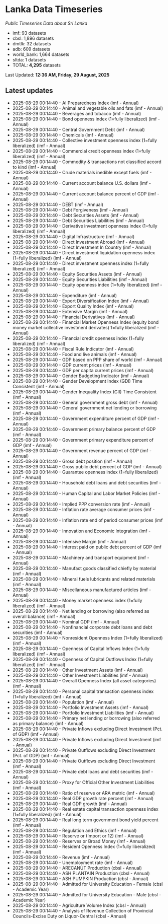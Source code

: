 # Lanka Data Timeseries
*Public Timeseries Data about Sri Lanka*

* imf: 93 datasets
* cbsl: 1,896 datasets
* dmtlk: 32 datasets
* adb: 609 datasets
* world_bank: 1,664 datasets
* sltda: 1 datasets
* TOTAL: **4,295** datasets

Last Updated: **12:36 AM, Friday, 29 August, 2025**

## Latest updates

* 2025-08-29 00:14:40 - AI Preparedness Index (imf - Annual)
* 2025-08-29 00:14:40 - Animal and vegetable oils and fats (imf - Annual)
* 2025-08-29 00:14:40 - Beverages and tobacco (imf - Annual)
* 2025-08-29 00:14:40 - Bond openness index (1=fully liberalized) (imf - Annual)
* 2025-08-29 00:14:40 - Central Government Debt (imf - Annual)
* 2025-08-29 00:14:40 - Chemicals (imf - Annual)
* 2025-08-29 00:14:40 - Collective investment openness index (1=fully liberalized) (imf - Annual)
* 2025-08-29 00:14:40 - Commercial credit openness index (1=fully liberalized) (imf - Annual)
* 2025-08-29 00:14:40 - Commodity & transactions not classified accord to kind (imf - Annual)
* 2025-08-29 00:14:40 - Crude materials inedible except fuels (imf - Annual)
* 2025-08-29 00:14:40 - Current account balance U.S. dollars (imf - Annual)
* 2025-08-29 00:14:40 - Current account balance percent of GDP (imf - Annual)
* 2025-08-29 00:14:40 - DEBT (imf - Annual)
* 2025-08-29 00:14:40 - Debt Forgiveness (imf - Annual)
* 2025-08-29 00:14:40 - Debt Securities Assets (imf - Annual)
* 2025-08-29 00:14:40 - Debt Securities Liabilities (imf - Annual)
* 2025-08-29 00:14:40 - Derivative investment openness index (1=fully liberalized) (imf - Annual)
* 2025-08-29 00:14:40 - Digital Infrastructure (imf - Annual)
* 2025-08-29 00:14:40 - Direct Investment Abroad (imf - Annual)
* 2025-08-29 00:14:40 - Direct Investment In Country (imf - Annual)
* 2025-08-29 00:14:40 - Direct investment liquidation openness index (1=fully liberalized) (imf - Annual)
* 2025-08-29 00:14:40 - Direct investment openness index (1=fully liberalized) (imf - Annual)
* 2025-08-29 00:14:40 - Equity Securities Assets (imf - Annual)
* 2025-08-29 00:14:40 - Equity Securities Liabilities (imf - Annual)
* 2025-08-29 00:14:40 - Equity openness index (1=fully liberalized) (imf - Annual)
* 2025-08-29 00:14:40 - Expenditure (imf - Annual)
* 2025-08-29 00:14:40 - Export Diversification Index (imf - Annual)
* 2025-08-29 00:14:40 - Export Quality Index (imf - Annual)
* 2025-08-29 00:14:40 - Extensive Margin (imf - Annual)
* 2025-08-29 00:14:40 - Financial Derivatives (imf - Annual)
* 2025-08-29 00:14:40 - Financial Market Openness Index (equity bond money market collective investment derivates) 1=fully liberalized (imf - Annual)
* 2025-08-29 00:14:40 - Financial credit openness index (1=fully liberalized) (imf - Annual)
* 2025-08-29 00:14:40 - Fiscal Rule Indicator (imf - Annual)
* 2025-08-29 00:14:40 - Food and live animals (imf - Annual)
* 2025-08-29 00:14:40 - GDP based on PPP share of world (imf - Annual)
* 2025-08-29 00:14:40 - GDP current prices (imf - Annual)
* 2025-08-29 00:14:40 - GDP per capita current prices (imf - Annual)
* 2025-08-29 00:14:40 - Gender Budgeting Indicator (imf - Annual)
* 2025-08-29 00:14:40 - Gender Development Index (GDI) Time Consistent (imf - Annual)
* 2025-08-29 00:14:40 - Gender Inequality Index (GII) Time Consistent (imf - Annual)
* 2025-08-29 00:14:40 - General government gross debt (imf - Annual)
* 2025-08-29 00:14:40 - General government net lending or borrowing (imf - Annual)
* 2025-08-29 00:14:40 - Government expenditure percent of GDP (imf - Annual)
* 2025-08-29 00:14:40 - Government primary balance percent of GDP (imf - Annual)
* 2025-08-29 00:14:40 - Government primary expenditure percent of GDP (imf - Annual)
* 2025-08-29 00:14:40 - Government revenue percent of GDP (imf - Annual)
* 2025-08-29 00:14:40 - Gross debt position (imf - Annual)
* 2025-08-29 00:14:40 - Gross public debt percent of GDP (imf - Annual)
* 2025-08-29 00:14:40 - Guarantee openness index (1=fully liberalized) (imf - Annual)
* 2025-08-29 00:14:40 - Household debt loans and debt securities (imf - Annual)
* 2025-08-29 00:14:40 - Human Capital and Labor Market Policies (imf - Annual)
* 2025-08-29 00:14:40 - Implied PPP conversion rate (imf - Annual)
* 2025-08-29 00:14:40 - Inflation rate average consumer prices (imf - Annual)
* 2025-08-29 00:14:40 - Inflation rate end of period consumer prices (imf - Annual)
* 2025-08-29 00:14:40 - Innovation and Economic Integration (imf - Annual)
* 2025-08-29 00:14:40 - Intensive Margin (imf - Annual)
* 2025-08-29 00:14:40 - Interest paid on public debt percent of GDP (imf - Annual)
* 2025-08-29 00:14:40 - Machinery and transport equipment (imf - Annual)
* 2025-08-29 00:14:40 - Manufact goods classified chiefly by material (imf - Annual)
* 2025-08-29 00:14:40 - Mineral fuels lubricants and related materials (imf - Annual)
* 2025-08-29 00:14:40 - Miscellaneous manufactured articles (imf - Annual)
* 2025-08-29 00:14:40 - Money market openness index (1=fully liberalized) (imf - Annual)
* 2025-08-29 00:14:40 - Net lending or borrowing (also referred as overall balance) (imf - Annual)
* 2025-08-29 00:14:40 - Nominal GDP (imf - Annual)
* 2025-08-29 00:14:40 - Nonfinancial corporate debt loans and debt securities (imf - Annual)
* 2025-08-29 00:14:40 - Nonresident Openness Index (1=fully liberalized) (imf - Annual)
* 2025-08-29 00:14:40 - Openness of Capital Inflows Index (1=fully liberalized) (imf - Annual)
* 2025-08-29 00:14:40 - Openness of Capital Outflows Index (1=fully liberalized) (imf - Annual)
* 2025-08-29 00:14:40 - Other Investment Assets (imf - Annual)
* 2025-08-29 00:14:40 - Other Investment Liabilities (imf - Annual)
* 2025-08-29 00:14:40 - Overall Openness Index (all asset categories) (imf - Annual)
* 2025-08-29 00:14:40 - Personal capital transaction openness index (1=fully liberalized) (imf - Annual)
* 2025-08-29 00:14:40 - Population (imf - Annual)
* 2025-08-29 00:14:40 - Portfolio Investment Assets (imf - Annual)
* 2025-08-29 00:14:40 - Portfolio Investment Liabilities (imf - Annual)
* 2025-08-29 00:14:40 - Primary net lending or borrowing (also referred as primary balance) (imf - Annual)
* 2025-08-29 00:14:40 - Private Inflows excluding Direct Investment (Pct. of GDP) (imf - Annual)
* 2025-08-29 00:14:40 - Private Inflows excluding Direct Investment (imf - Annual)
* 2025-08-29 00:14:40 - Private Outflows excluding Direct Investment (Pct. of GDP) (imf - Annual)
* 2025-08-29 00:14:40 - Private Outflows excluding Direct Investment (imf - Annual)
* 2025-08-29 00:14:40 - Private debt loans and debt securities (imf - Annual)
* 2025-08-29 00:14:40 - Proxy for Official Other Investment Liabilities (imf - Annual)
* 2025-08-29 00:14:40 - Ratio of reserve or ARA metric (imf - Annual)
* 2025-08-29 00:14:40 - Real GDP growth rate percent (imf - Annual)
* 2025-08-29 00:14:40 - Real GDP growth (imf - Annual)
* 2025-08-29 00:14:40 - Real estate capital transaction openness index (1=fully liberalized) (imf - Annual)
* 2025-08-29 00:14:40 - Real long term government bond yield percent (imf - Annual)
* 2025-08-29 00:14:40 - Regulation and Ethics (imf - Annual)
* 2025-08-29 00:14:40 - Reserve or (Import or 12) (imf - Annual)
* 2025-08-29 00:14:40 - Reserves or Broad Money (imf - Annual)
* 2025-08-29 00:14:40 - Resident Openness Index (1=fully liberalized) (imf - Annual)
* 2025-08-29 00:14:40 - Revenue (imf - Annual)
* 2025-08-29 00:14:40 - Unemployment rate (imf - Annual)
* 2025-08-29 00:14:40 - ARECANUT Production (cbsl - Annual)
* 2025-08-29 00:14:40 - ASH PLANTAIN Production (cbsl - Annual)
* 2025-08-29 00:14:40 - ASH PUMPKIN Production (cbsl - Annual)
* 2025-08-29 00:14:40 - Admitted for University Education - Female (cbsl - Academic Year)
* 2025-08-29 00:14:40 - Admitted for University Education - Male (cbsl - Academic Year)
* 2025-08-29 00:14:40 - Agriculture Volume Index (cbsl - Annual)
* 2025-08-29 00:14:40 - Analysis of Revenue Collection of Provincial Councils-Excise Duty on Liquor-Central (cbsl - Annual)